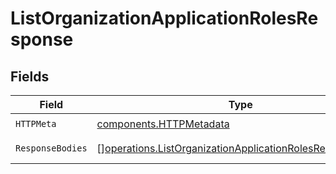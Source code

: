 # ListOrganizationApplicationRolesResponse


## Fields

| Field                                                                                                                                | Type                                                                                                                                 | Required                                                                                                                             | Description                                                                                                                          |
| ------------------------------------------------------------------------------------------------------------------------------------ | ------------------------------------------------------------------------------------------------------------------------------------ | ------------------------------------------------------------------------------------------------------------------------------------ | ------------------------------------------------------------------------------------------------------------------------------------ |
| `HTTPMeta`                                                                                                                           | [components.HTTPMetadata](../../models/components/httpmetadata.md)                                                                   | :heavy_check_mark:                                                                                                                   | N/A                                                                                                                                  |
| `ResponseBodies`                                                                                                                     | [][operations.ListOrganizationApplicationRolesResponseBody](../../models/operations/listorganizationapplicationrolesresponsebody.md) | :heavy_minus_sign:                                                                                                                   | A list of roles.                                                                                                                     |